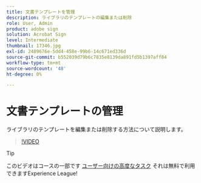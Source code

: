 ```yaml
---
title: 文書テンプレートを管理
description: ライブラリのテンプレートの編集または削除
role: User, Admin
product: adobe sign
solution: Acrobat Sign
level: Intermediate
thumbnail: 17346.jpg
exl-id: 2489676e-5dd4-458e-99b6-14c671ed336d
source-git-commit: b552039d79b6c7835e8139da891fd5b1397aff84
workflow-type: tm+mt
source-wordcount: '48'
ht-degree: 0%

---
```


# 文書テンプレートの管理

ライブラリのテンプレートを編集または削除する方法について説明します。

>[!VIDEO](https://video.tv.adobe.com/v/342567?hidetitle=true)

>[!TIP]
>
>このビデオはコースの一部です [ユーザー向けの高度なタスク](https://experienceleague.adobe.com/?recommended=Sign-U-1-2020.3) それは無料で利用できますExperience League!